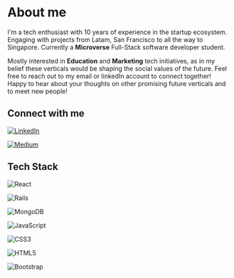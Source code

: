 
# About me

I'm a tech enthusiast with 10 years of experience in the startup ecosystem. Engaging with projects from Latam, San Francisco to all the way to Singapore. Currently a **Microverse** Full-Stack software developer student. 

Mostly interested in **Education** and **Marketing** tech initiatives, as in my belief these verticals would be shaping the social values of the future. Feel free to reach out to my email or linkedIn account to connect together! Happy to hear about your thoughts on other promising future verticals and to meet new people!


## Connect with me

[![LinkedIn](https://img.shields.io/badge/LinkedIn-%230077B5.svg?logo=linkedin&logoColor=white)](https://www.linkedin.com/in/giovanni-juliao-31770011/)

[![Medium](https://img.shields.io/badge/Medium-12100E?logo=medium&logoColor=white)](https://medium.com/@gjuliao32)


## Tech Stack

![React](https://img.shields.io/badge/React-20232A?style=for-the-badge&logo=react&logoColor=61DAFB)

![Rails](https://img.shields.io/badge/rails-%23CC0000.svg?style=plastic&logo=ruby-on-rails&logoColor=white) 

![MongoDB](https://img.shields.io/badge/MongoDB-%234ea94b.svg?style=plastic&logo=mongodb&logoColor=white)

![JavaScript](https://img.shields.io/badge/javascript-%23323330.svg?style=plastic&logo=javascript&logoColor=%23F7DF1E) 

![CSS3](https://img.shields.io/badge/css3-%231572B6.svg?style=plastic&logo=css3&logoColor=white)   

![HTML5](https://img.shields.io/badge/html5-%23E34F26.svg?style=plastic&logo=html5&logoColor=white) 

![Bootstrap](https://img.shields.io/badge/bootstrap-%23563D7C.svg?style=plastic&logo=bootstrap&logoColor=white) 

